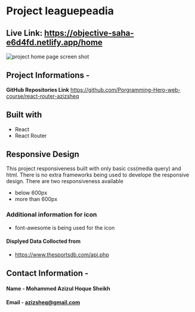 # Project  **leaguepeadia**

## **Live Link:** https://objective-saha-e6d4fd.netlify.app/home


![project home page screen shot](https://github.com/Porgramming-Hero-web-course/react-router-azizsheq/blob/main/src/ProjectShots/HomePage.PNG)

## Project Informations - 

**GitHub Repositories Link** https://github.com/Porgramming-Hero-web-course/react-router-azizsheq

## Built with
* React
 * React Router

## Responsive Design
This project responsiveness built with only basic css(media query) and html. There is no extra frameworks being used to develope the responsive design.
There are two responsiveness available 
* below 600px
* more than 600px

### Additional information for icon
* font-awesome is being used for the icon


#### Displyed Data Collocted from  
* https://www.thesportsdb.com/api.php


## Contact Information -
#### **Name** - Mohammed Azizul Hoque Sheikh
#### **Email** - azizsheq@gmail.com
